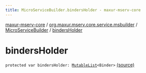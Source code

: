 ```yaml
---
title: MicroServiceBuilder.bindersHolder - maxur-mserv-core
---
```


[maxur-mserv-core](../../index.html) / [org.maxur.mserv.core.service.msbuilder](../index.html) / [MicroServiceBuilder](index.html) / [bindersHolder](.)

# bindersHolder

`protected var bindersHolder: `[`MutableList`](https://kotlinlang.org/api/latest/jvm/stdlib/kotlin.collections/-mutable-list/index.html)`<Binder>` [(source)](https://github.com/myunusov/maxur-mserv/tree/master/maxur-mserv-core/src/main/kotlin/org/maxur/mserv/core/service/msbuilder/MicroServiceBuilder.kt#L30)